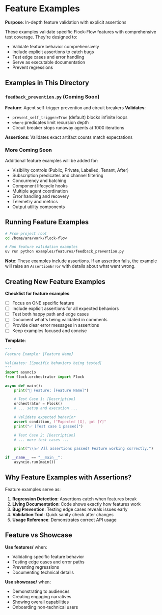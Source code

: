 # Feature Examples

**Purpose**: In-depth feature validation with explicit assertions

These examples validate specific Flock-Flow features with comprehensive test coverage. They're designed to:
- Validate feature behavior comprehensively
- Include explicit assertions to catch bugs
- Test edge cases and error handling
- Serve as executable documentation
- Prevent regressions

## Examples in This Directory

### `feedback_prevention.py` (Coming Soon)
**Feature**: Agent self-trigger prevention and circuit breakers
**Validates**:
- `prevent_self_trigger=True` (default) blocks infinite loops
- `where` predicates limit recursion depth
- Circuit breaker stops runaway agents at 1000 iterations

**Assertions**: Validates exact artifact counts match expectations

### More Coming Soon
Additional feature examples will be added for:
- Visibility controls (Public, Private, Labelled, Tenant, After)
- Subscription predicates and channel filtering
- Concurrency and batching
- Component lifecycle hooks
- Multiple agent coordination
- Error handling and recovery
- Telemetry and metrics
- Output utility components

## Running Feature Examples

```bash
# From project root
cd /home/ara/work/flock-flow

# Run feature validation examples
uv run python examples/features/feedback_prevention.py
```

**Note**: These examples include assertions. If an assertion fails, the example will raise an `AssertionError` with details about what went wrong.

## Creating New Feature Examples

**Checklist for feature examples**:
- [ ] Focus on ONE specific feature
- [ ] Include explicit assertions for all expected behaviors
- [ ] Test both happy path and edge cases
- [ ] Document what's being validated in comments
- [ ] Provide clear error messages in assertions
- [ ] Keep examples focused and concise

**Template**:
```python
"""
Feature Example: [Feature Name]

Validates: [Specific behaviors being tested]
"""
import asyncio
from flock.orchestrator import Flock

async def main():
    print("🧪 Feature: [Feature Name]")

    # Test Case 1: [Description]
    orchestrator = Flock()
    # ... setup and execution ...

    # Validate expected behavior
    assert condition, f"Expected [X], got [Y]"
    print("✅ [Test case 1 passed]")

    # Test Case 2: [Description]
    # ... more test cases ...

    print("\\n✅ All assertions passed! Feature working correctly.")

if __name__ == "__main__":
    asyncio.run(main())
```

## Why Feature Examples with Assertions?

Feature examples serve as:

1. **Regression Detection**: Assertions catch when features break
2. **Living Documentation**: Code shows exactly how features work
3. **Bug Prevention**: Testing edge cases reveals issues early
4. **Validation Tool**: Quick sanity check after changes
5. **Usage Reference**: Demonstrates correct API usage

## Feature vs Showcase

**Use features/** when:
- Validating specific feature behavior
- Testing edge cases and error paths
- Preventing regressions
- Documenting technical details

**Use showcase/** when:
- Demonstrating to audiences
- Creating engaging narratives
- Showing overall capabilities
- Onboarding non-technical users
